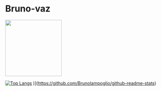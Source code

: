 # Bruno-vaz

<div>
<a href="https://github.com/Brunolampoglio">
<img height="180em" src="https://github-readme-stats.vercel.app/api?username=Brunolampoglio&show_icons=true&theme=dracula&include_all_commits=true&count_private=true"/>
</div>

[![Top Langs](https://github-readme-stats.vercel.app/api/top-langs/?username=Brunolampoglio&layout=compact&langs_count=8)](https://github.com/anuraghazra/github-readme-stats)
)](https://github.com/Brunolampoglio/github-readme-stats)

 

